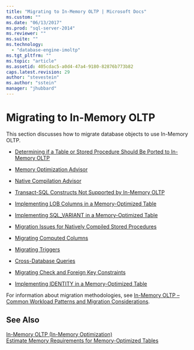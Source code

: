 ```yaml
---
title: "Migrating to In-Memory OLTP | Microsoft Docs"
ms.custom: ""
ms.date: "06/13/2017"
ms.prod: "sql-server-2014"
ms.reviewer: ""
ms.suite: ""
ms.technology: 
  - "database-engine-imoltp"
ms.tgt_pltfrm: ""
ms.topic: "article"
ms.assetid: 405cdac5-a0d4-47a4-9180-82876b773b82
caps.latest.revision: 29
author: "stevestein"
ms.author: "sstein"
manager: "jhubbard"
---
```

# Migrating to In-Memory OLTP
  This section discusses how to migrate database objects to use In-Memory OLTP.  
  
-   [Determining if a Table or Stored Procedure Should Be Ported to In-Memory OLTP](../../2014/database-engine/determining-if-a-table-or-stored-procedure-should-be-ported-to-in-memory-oltp.md)  
  
-   [Memory Optimization Advisor](../../2014/database-engine/memory-optimization-advisor.md)  
  
-   [Native Compilation Advisor](../../2014/database-engine/native-compilation-advisor.md)  
  
-   [Transact-SQL Constructs Not Supported by In-Memory OLTP](../../2014/database-engine/transact-sql-constructs-not-supported-by-in-memory-oltp.md)  
  
-   [Implementing LOB Columns in a Memory-Optimized Table](../../2014/database-engine/implementing-lob-columns-in-a-memory-optimized-table.md)  
  
-   [Implementing SQL_VARIANT in a Memory-Optimized Table](../../2014/database-engine/implementing-sql-variant-in-a-memory-optimized-table.md)  
  
-   [Migration Issues for Natively Compiled Stored Procedures](../../2014/database-engine/migration-issues-for-natively-compiled-stored-procedures.md)  
  
-   [Migrating Computed Columns](../../2014/database-engine/migrating-computed-columns.md)  
  
-   [Migrating Triggers](../../2014/database-engine/migrating-triggers.md)  
  
-   [Cross-Database Queries](../../2014/database-engine/cross-database-queries.md)  
  
-   [Migrating Check and Foreign Key Constraints](../../2014/database-engine/migrating-check-and-foreign-key-constraints.md)  
  
-   [Implementing IDENTITY in a Memory-Optimized Table](../../2014/database-engine/implementing-identity-in-a-memory-optimized-table.md)  
  
 For information about migration methodologies, see [In-Memory OLTP – Common Workload Patterns and Migration Considerations](http://msdn.microsoft.com/library/dn673538.aspx).  
  
## See Also  
 [In-Memory OLTP &#40;In-Memory Optimization&#41;](../../2014/database-engine/in-memory-oltp-in-memory-optimization.md)   
 [Estimate Memory Requirements for Memory-Optimized Tables](../../2014/database-engine/estimate-memory-requirements-for-memory-optimized-tables.md)  
  
  